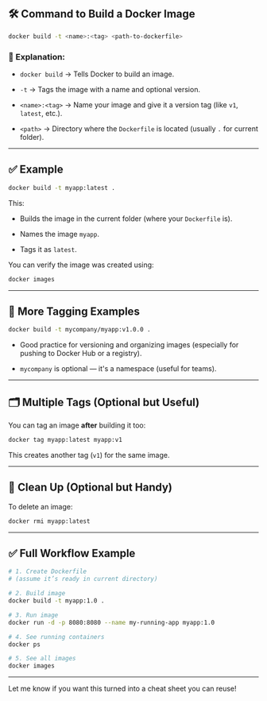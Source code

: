 
## 🛠️ Command to Build a Docker Image

```bash
docker build -t <name>:<tag> <path-to-dockerfile>
```

### 🧾 Explanation:

- `docker build` → Tells Docker to build an image.
    
- `-t` → Tags the image with a name and optional version.
    
- `<name>:<tag>` → Name your image and give it a version tag (like `v1`, `latest`, etc.).
    
- `<path>` → Directory where the `Dockerfile` is located (usually `.` for current folder).
    

---

## ✅ Example

```bash
docker build -t myapp:latest .
```

This:

- Builds the image in the current folder (where your `Dockerfile` is).
    
- Names the image `myapp`.
    
- Tags it as `latest`.
    

You can verify the image was created using:

```bash
docker images
```

---

## 🔖 More Tagging Examples

```bash
docker build -t mycompany/myapp:v1.0.0 .
```

- Good practice for versioning and organizing images (especially for pushing to Docker Hub or a registry).
    
- `mycompany` is optional — it's a namespace (useful for teams).
    

---

## 🗂️ Multiple Tags (Optional but Useful)

You can tag an image **after** building it too:

```bash
docker tag myapp:latest myapp:v1
```

This creates another tag (`v1`) for the same image.

---

## 🧹 Clean Up (Optional but Handy)

To delete an image:

```bash
docker rmi myapp:latest
```

---

## ✅ Full Workflow Example

```bash
# 1. Create Dockerfile
# (assume it’s ready in current directory)

# 2. Build image
docker build -t myapp:1.0 .

# 3. Run image
docker run -d -p 8080:8080 --name my-running-app myapp:1.0

# 4. See running containers
docker ps

# 5. See all images
docker images
```

---

Let me know if you want this turned into a cheat sheet you can reuse!